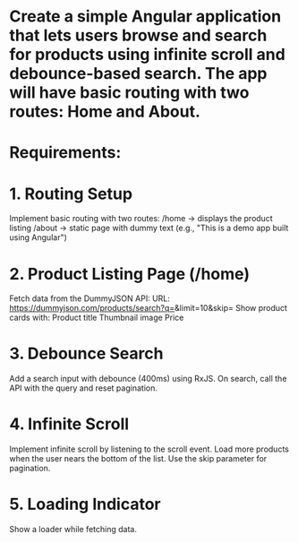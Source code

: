 # Create a simple Angular application that lets users browse and search for products using infinite scroll and debounce-based search. The app will have basic routing with two routes: Home and About.
# Requirements:
# 1. Routing Setup
Implement basic routing with two routes:
/home → displays the product listing
/about → static page with dummy text (e.g., "This is a demo app built using Angular")
# 2. Product Listing Page (/home)
Fetch data from the DummyJSON API:
URL: https://dummyjson.com/products/search?q=<searchTerm>&limit=10&skip=<skip>
Show product cards with:
Product title
Thumbnail image
Price
# 3. Debounce Search
Add a search input with debounce (400ms) using RxJS.
On search, call the API with the query and reset pagination.
# 4. Infinite Scroll
Implement infinite scroll by listening to the scroll event.
Load more products when the user nears the bottom of the list.
Use the skip parameter for pagination.
# 5. Loading Indicator
Show a loader while fetching data.